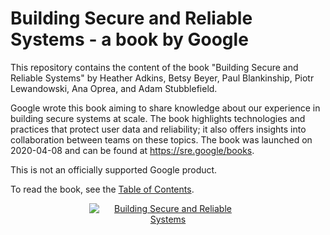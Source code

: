 # Building Secure and Reliable Systems - a book by Google

This repository contains the content of the book "Building Secure and Reliable
Systems" by Heather Adkins, Betsy Beyer, Paul Blankinship, Piotr Lewandowski,
Ana Oprea, and Adam Stubblefield.

Google wrote this book aiming to share knowledge about our experience in building
secure systems at scale. The book highlights technologies and practices that protect
user data and reliability; it also offers insights into collaboration between
teams on these topics. The book was launched on 2020-04-08 and can be found at
https://sre.google/books.

This is not an officially supported Google product.

To read the book, see the [Table of Contents](https://google.github.io/building-secure-and-reliable-systems/raw/toc.html).

<center>
<div style="width:50%">
<a href="https://google.github.io/building-secure-and-reliable-systems/raw/toc.html" target="_blank">
<img src="https://google.github.io/building-secure-and-reliable-systems/raw/images/cover.png"
     alt="Building Secure and Reliable Systems" />
</a>
</center>
